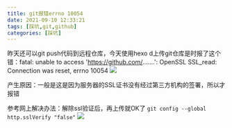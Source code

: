 ```yaml
---
title: git报错errno 10054
date: 2021-09-10 12:33:21
tags: [踩坑,git,github]
categories: [踩坑]
---
```

昨天还可以git push代码到远程仓库，今天使用hexo d上传git仓库是时报了这个错：fatal: unable to access 'https://github.com/.......': OpenSSL SSL_read: Connection was reset, errno 10054
![](https://img-blog.csdnimg.cn/0913af988d1c42539d611a0681cba738.png?process=image/watermark,type_ZHJvaWRzYW5zZmFsbGJhY2s,shadow_50,text_Q1NETiBAajogKQ==,size_20,color_FFFFFF,t_70,g_se,x_16)


产生原因：一般是这是因为服务器的SSL证书没有经过第三方机构的签署，所以才报错

参考网上解决办法：解除ssl验证后，再上传就OK了
`git config --global http.sslVerify "false"`
![](https://img-blog.csdnimg.cn/f389967d3ce94127b09feb5ee55a3e1c.png?process=image/watermark,type_ZHJvaWRzYW5zZmFsbGJhY2s,shadow_50,text_Q1NETiBAajogKQ==,size_20,color_FFFFFF,t_70,g_se,x_16)
